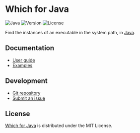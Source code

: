 # Which for Java
![Java](https://badgen.net/badge/java/%3E%3D21.0.0/green) ![Version](https://badgen.net/badge/project/v2.0.0/blue) ![License](https://badgen.net/badge/license/MIT/blue)

Find the instances of an executable in the system path, in [Java](https://www.oracle.com/java).

## Documentation
- [User guide](https://github.com/cedx/which.java/wiki)
- [Examples](https://github.com/cedx/which.java/tree/main/example)

## Development
- [Git repository](https://github.com/cedx/which.java)
- [Submit an issue](https://github.com/cedx/which.java/issues)

## License
[Which for Java](https://github.com/cedx/which.java) is distributed under the MIT License.
